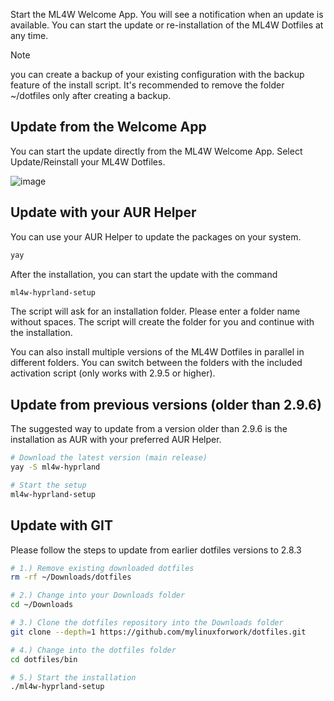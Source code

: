 Start the ML4W Welcome App. You will see a notification when an update is available. You can start the update or re-installation of the ML4W Dotfiles at any time.

> [!NOTE]
> you can create a backup of your existing configuration with the backup feature of the install script. It's recommended to remove the folder ~/dotfiles only after creating a backup. 

## Update from the Welcome App

You can start the update directly from the ML4W Welcome App. Select Update/Reinstall your ML4W Dotfiles.

![image](https://github.com/user-attachments/assets/86bb4c17-e440-4510-83f4-57535c237d5b)


## Update with your AUR Helper

You can use your AUR Helper to update the packages on your system.

```sh
yay
```
After the installation, you can start the update with the command

```sh
ml4w-hyprland-setup
```

The script will ask for an installation folder. Please enter a folder name without spaces. The script will create the folder for you and continue with the installation.

You can also install multiple versions of the ML4W Dotfiles in parallel in different folders. You can switch between the folders with the included activation script (only works with 2.9.5 or higher). 

## Update from previous versions (older than 2.9.6)

The suggested way to update from a version older than 2.9.6 is the installation as AUR with your preferred AUR Helper.

```sh
# Download the latest version (main release)
yay -S ml4w-hyprland

# Start the setup
ml4w-hyprland-setup
```

## Update with GIT

Please follow the steps to update from earlier dotfiles versions to 2.8.3

```sh
# 1.) Remove existing downloaded dotfiles
rm -rf ~/Downloads/dotfiles

# 2.) Change into your Downloads folder
cd ~/Downloads

# 3.) Clone the dotfiles repository into the Downloads folder
git clone --depth=1 https://github.com/mylinuxforwork/dotfiles.git

# 4.) Change into the dotfiles folder
cd dotfiles/bin

# 5.) Start the installation
./ml4w-hyprland-setup

```
